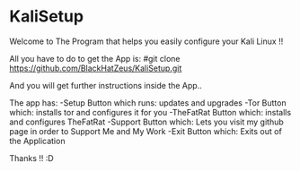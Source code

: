 # KaliSetup

Welcome to The Program that helps you easily configure your Kali Linux !!

All you have to do to get the App is:
  #git clone https://github.com/BlackHatZeus/KaliSetup.git 

And you will get further instructions inside the App..

The app has:
-Setup Button which runs: updates and upgrades
-Tor Button which: installs tor and configures it for you
-TheFatRat Button which: installs and configures TheFatRat 
-Support Button which: Lets you visit my github page in order to Support Me and My Work 
-Exit Button which: Exits out of the Application

Thanks !! 
:D
